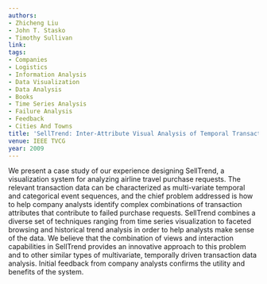 ```yaml
---
authors:
- Zhicheng Liu
- John T. Stasko
- Timothy Sullivan
link:
tags:
- Companies
- Logistics
- Information Analysis
- Data Visualization
- Data Analysis
- Books
- Time Series Analysis
- Failure Analysis
- Feedback
- Cities And Towns
title: 'SellTrend: Inter-Attribute Visual Analysis of Temporal Transaction Data.'
venue: IEEE TVCG
year: 2009
---
```

We present a case study of our experience designing SellTrend, a visualization system for analyzing airline travel purchase requests. The relevant transaction data can be characterized as multi-variate temporal and categorical event sequences, and the chief problem addressed is how to help company analysts identify complex combinations of transaction attributes that contribute to failed purchase requests. SellTrend combines a diverse set of techniques ranging from time series visualization to faceted browsing and historical trend analysis in order to help analysts make sense of the data. We believe that the combination of views and interaction capabilities in SellTrend provides an innovative approach to this problem and to other similar types of multivariate, temporally driven transaction data analysis. Initial feedback from company analysts confirms the utility and benefits of the system.